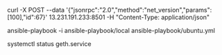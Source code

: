 curl -X POST --data '{"jsonrpc":"2.0","method":"net_version","params":[100],"id":67}' 13.231.191.233:8501 -H "Content-Type: application/json"

ansible-playbook -i ansible-playbook/local ansible-playbook/ubuntu.yml

systemctl status geth.service
